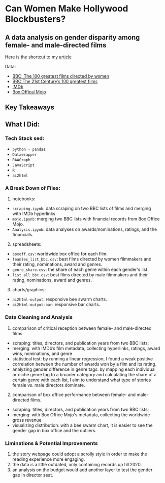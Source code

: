 # Can Women Make Hollywood Blockbusters? 
## A data analysis on gender disparity among female- and male-directed films


Here is the shortcut to my [article](https://yatingw24.github.io/directors)

Data:
- [BBC: The 100 greatest films directed by women](http://stats.customs.gov.cn/indexEn)
- [BBC:The 21st Century’s 100 greatest films](https://www.bbc.com/culture/article/20160819-the-21st-centurys-100-greatest-films) 
- [IMDb](https://www.imdb.com/)
- [Box Offical Mojo](https://www.boxofficemojo.com/)

## Key Takeaways 


## What I Did:
### Tech Stack sed:
 - `python - pandas`
 - `Datawrapper`
 - `RAWGraph`
 - `JavaScript`
 - `R`
 - `ai2html`

### A Break Down of Files:
1. notebooks:

 - `scraping.ipynb`: data scraping on two BBC lists of films and merging with IMDb hyperlinks.
 - `mojo.ipynb`: merging two BBC lists with financial records from Box Office Mojo.
 - `Analysis.ipynb`: data analyses on awards/nominations, ratings, and the financials. 

2. spreadsheets:
 - `boxoff.csv`: worldwide box office for each film. 
 - `feamles_list_bbc.csv`: best films directed by women filmmakers and their rating, nominations, award and genres. 
 - `genre_share.csv`: the share of each genre within each gender's list. 
 - `list_all_bbc.csv`: best films directed by male filmmakers and their rating, nominations, award and genres. 
 

3. charts/graphics:
 - `ai2html-output`: responsive bee swarm charts.
 - `ai2html-output-bar`: responsive bar charts. 

### Data Cleaning and Analysis
1. comparison of critical reception between female- and male-directed films.
- scraping: titles, directors, and publication years from two BBC lists;
- merging: with IMDb’s film metadata, collecting hyperlinks, ratings, award wins, nominations, and genre
- statistical test: by running a linear regression, I found a weak positive correlation between the number of awards won by a film and its rating.
- analyzing gender difference in genre tags: by mapping each individual or niche genre tag to a broader category and calculating the share of a certain genre with each list, I aim to understand what type of stories female vs. male directors dominate. 

2. comparison of box office performance between female- and male-directed films.
- scraping: titles, directors, and publication years from two BBC lists;
- merging: with Box Office Mojo's metadata, collecting the worldwide gross revenue
- visualizing distribution: with a bee swarm chart, it is easier to see the gender gap in box office and the outliers. 


### Liminations & Potential Improvements
1. the story webpage could adopt a scrolly style in order to make the reading experience more engaging.
2. the data is a little outdated, only containing records up till 2020. 
3. an analysis on the budget would add another layer to test the gender gap in director seat. 






